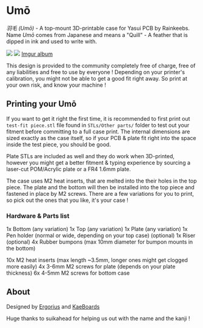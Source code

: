 # Umō
*羽毛 (Umō)* - A top-mount 3D-printable case for Yasui PCB by Rainkeebs.
Name *Umō* comes from Japanese and means a "Quill" - A feather that is dipped in ink and used to write with.

![](https://i.imgur.com/NLpYh7a.jpg)
![](https://i.imgur.com/Yb7syOU.jpg)
[Imgur album](https://imgur.com/gallery/CjK1rLI)

This design is provided to the community completely free of charge, free of any liabilities and free to use by everyone !
Depending on your printer's calibration, you might not be able to get a good fit right away. So print at your own risk, and know your machine !
## Printing your Umō

If you want to get it right the first time, it is recommended to first print out ```test-fit piece.stl``` file found in ```STLs/Other parts/``` folder to test out
your fitment before committing to a full case print. The internal dimensions are sized exactly as the case itself, so if your PCB & plate fit right into the space inside the test piece, you should be good.

Plate STLs are included as well and they do work when 3D-printed, however you might get a better fitment & typing experience by sourcing a laser-cut POM/Acrylic plate or a FR4 1.6mm plate.

The case uses M2 heat inserts, that are melted into the their holes in the top piece. The plate and the bottom will then be installed into the top piece and fastened in place by M2 screws.
There are a few variations for you to print, so pick out the ones that you like, it's your case !
### Hardware & Parts list
1x Bottom (any variation)
1x Top (any variation)
1x Plate (any variation)
1x Pen holder (normal or wide, depending on your top case)
(optional) 1x Riser
(optional) 4x Rubber bumpons (max 10mm diameter for bumpon mounts in the bottom)

10x M2 heat inserts (max length ~3.5mm, longer ones might get clogged more easily)
4x 3-6mm M2 screws for plate (depends on your plate thickness)
6x 4-5mm M2 screws for bottom case
## About

Designed by [Ergorius](https://github.com/ErkHal) and [KaeBoards](https://github.com/KaeBoards)

Huge thanks to suikahead for helping us out with the name and the kanji !



